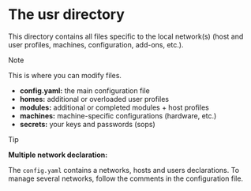 # The usr directory

This directory contains all files specific to the local network(s) (host and user profiles, machines, configuration, add-ons, etc.).

> [!NOTE]
> This is where you can modify files.

- **config.yaml:** the main configuration file
- **homes:** additional or overloaded user profiles
- **modules:** additional or completed modules + host profiles
- **machines:** machine-specific configurations (hardware, etc.)
- **secrets:** your keys and passwords (sops)

> [!TIP]
> **Multiple network declaration:**
> 
> The `config.yaml` contains a networks, hosts and users declarations. To manage several networks, follow the comments
> in the configuration file.
